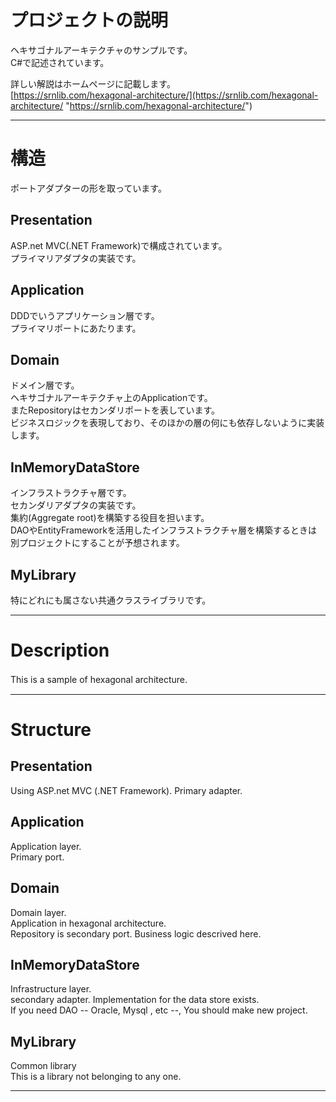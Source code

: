 # プロジェクトの説明
ヘキサゴナルアーキテクチャのサンプルです。  
C#で記述されています。  

詳しい解説はホームページに記載します。  
[https://srnlib.com/hexagonal-architecture/](https://srnlib.com/hexagonal-architecture/ "https://srnlib.com/hexagonal-architecture/")

-----

# 構造
ポートアダプターの形を取っています。  

## Presentation
ASP.net MVC(.NET Framework)で構成されています。  
プライマリアダプタの実装です。  

## Application
DDDでいうアプリケーション層です。  
プライマリポートにあたります。  

## Domain
ドメイン層です。  
ヘキサゴナルアーキテクチャ上のApplicationです。  
またRepositoryはセカンダリポートを表しています。  
ビジネスロジックを表現しており、そのほかの層の何にも依存しないように実装します。  

## InMemoryDataStore
インフラストラクチャ層です。  
セカンダリアダプタの実装です。  
集約(Aggregate root)を構築する役目を担います。  
DAOやEntityFrameworkを活用したインフラストラクチャ層を構築するときは別プロジェクトにすることが予想されます。  

## MyLibrary
特にどれにも属さない共通クラスライブラリです。  

-----

# Description
This is a sample of hexagonal architecture.　　

-----
# Structure

## Presentation
Using ASP.net MVC (.NET Framework).
Primary adapter.

## Application
Application layer.  
Primary port.

## Domain
Domain layer.  
Application in hexagonal architecture.  
Repository is secondary port.
Business logic descrived here.  

## InMemoryDataStore
Infrastructure layer.  
secondary adapter.
Implementation for the data store exists.  
If you need DAO -- Oracle, Mysql , etc --, You should make new project.  

## MyLibrary
Common library  
This is a library not belonging to any one.

---